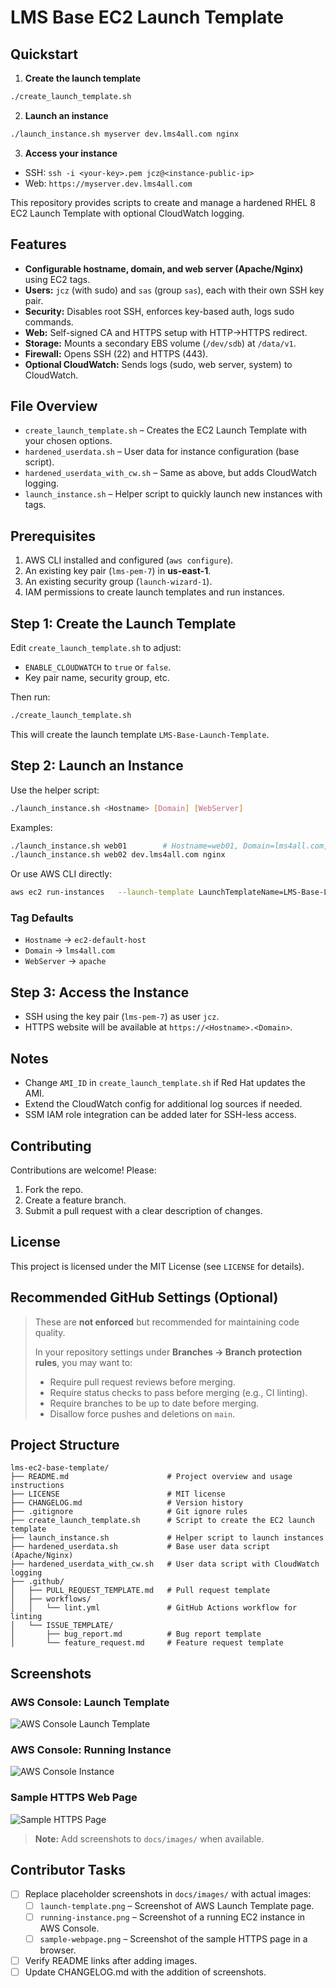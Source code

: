 # LMS Base EC2 Launch Template

## Quickstart
1. **Create the launch template**  
```bash
./create_launch_template.sh
```

2. **Launch an instance**  
```bash
./launch_instance.sh myserver dev.lms4all.com nginx
```

3. **Access your instance**  
- SSH: `ssh -i <your-key>.pem jcz@<instance-public-ip>`  
- Web: `https://myserver.dev.lms4all.com`  


This repository provides scripts to create and manage a hardened RHEL 8 EC2 Launch Template with optional CloudWatch logging.

## Features
- **Configurable hostname, domain, and web server (Apache/Nginx)** using EC2 tags.
- **Users:** `jcz` (with sudo) and `sas` (group `sas`), each with their own SSH key pair.
- **Security:** Disables root SSH, enforces key-based auth, logs sudo commands.
- **Web:** Self-signed CA and HTTPS setup with HTTP->HTTPS redirect.
- **Storage:** Mounts a secondary EBS volume (`/dev/sdb`) at `/data/v1`.
- **Firewall:** Opens SSH (22) and HTTPS (443).
- **Optional CloudWatch:** Sends logs (sudo, web server, system) to CloudWatch.

## File Overview
- `create_launch_template.sh` – Creates the EC2 Launch Template with your chosen options.
- `hardened_userdata.sh` – User data for instance configuration (base script).
- `hardened_userdata_with_cw.sh` – Same as above, but adds CloudWatch logging.
- `launch_instance.sh` – Helper script to quickly launch new instances with tags.

## Prerequisites
1. AWS CLI installed and configured (`aws configure`).
2. An existing key pair (`lms-pem-7`) in **us-east-1**.
3. An existing security group (`launch-wizard-1`).
4. IAM permissions to create launch templates and run instances.

## Step 1: Create the Launch Template
Edit `create_launch_template.sh` to adjust:
- `ENABLE_CLOUDWATCH` to `true` or `false`.
- Key pair name, security group, etc.

Then run:
```bash
./create_launch_template.sh
```

This will create the launch template `LMS-Base-Launch-Template`.

## Step 2: Launch an Instance
Use the helper script:
```bash
./launch_instance.sh <Hostname> [Domain] [WebServer]
```
Examples:
```bash
./launch_instance.sh web01        # Hostname=web01, Domain=lms4all.com, WebServer=apache
./launch_instance.sh web02 dev.lms4all.com nginx
```

Or use AWS CLI directly:
```bash
aws ec2 run-instances   --launch-template LaunchTemplateName=LMS-Base-Launch-Template   --tag-specifications 'ResourceType=instance,Tags=[{Key=Hostname,Value=web01},{Key=Domain,Value=dev.lms4all.com},{Key=WebServer,Value=nginx}]'
```

### Tag Defaults
- `Hostname` → `ec2-default-host`
- `Domain` → `lms4all.com`
- `WebServer` → `apache`

## Step 3: Access the Instance
- SSH using the key pair (`lms-pem-7`) as user `jcz`.
- HTTPS website will be available at `https://<Hostname>.<Domain>`.

## Notes
- Change `AMI_ID` in `create_launch_template.sh` if Red Hat updates the AMI.
- Extend the CloudWatch config for additional log sources if needed.
- SSM IAM role integration can be added later for SSH-less access.

## Contributing
Contributions are welcome! Please:
1. Fork the repo.
2. Create a feature branch.
3. Submit a pull request with a clear description of changes.

## License
This project is licensed under the MIT License (see `LICENSE` for details).


## Recommended GitHub Settings (Optional)
> These are **not enforced** but recommended for maintaining code quality.
>
> In your repository settings under **Branches → Branch protection rules**, you may want to:
> - Require pull request reviews before merging.
> - Require status checks to pass before merging (e.g., CI linting).
> - Require branches to be up to date before merging.
> - Disallow force pushes and deletions on `main`.



## Project Structure

```
lms-ec2-base-template/
├── README.md                      # Project overview and usage instructions
├── LICENSE                        # MIT license
├── CHANGELOG.md                   # Version history
├── .gitignore                     # Git ignore rules
├── create_launch_template.sh      # Script to create the EC2 launch template
├── launch_instance.sh             # Helper script to launch instances
├── hardened_userdata.sh           # Base user data script (Apache/Nginx)
├── hardened_userdata_with_cw.sh   # User data script with CloudWatch logging
├── .github/
│   ├── PULL_REQUEST_TEMPLATE.md   # Pull request template
│   ├── workflows/
│   │   └── lint.yml               # GitHub Actions workflow for linting
│   └── ISSUE_TEMPLATE/
│       ├── bug_report.md          # Bug report template
│       └── feature_request.md     # Feature request template
```



## Screenshots

### AWS Console: Launch Template
![AWS Console Launch Template](docs/images/launch-template.png)

### AWS Console: Running Instance
![AWS Console Instance](docs/images/running-instance.png)

### Sample HTTPS Web Page
![Sample HTTPS Page](docs/images/sample-webpage.png)

> **Note:** Add screenshots to `docs/images/` when available.


## Contributor Tasks
- [ ] Replace placeholder screenshots in `docs/images/` with actual images:
  - [ ] `launch-template.png` – Screenshot of AWS Launch Template page.
  - [ ] `running-instance.png` – Screenshot of a running EC2 instance in AWS Console.
  - [ ] `sample-webpage.png` – Screenshot of the sample HTTPS page in a browser.
- [ ] Verify README links after adding images.
- [ ] Update CHANGELOG.md with the addition of screenshots.
